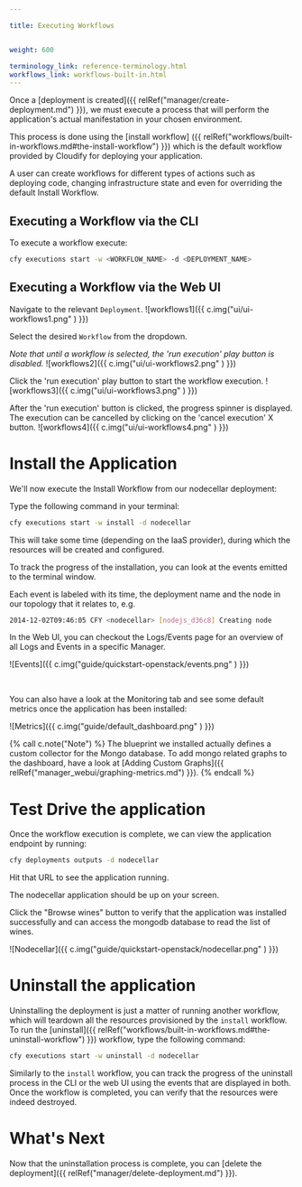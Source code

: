 ```yaml
---

title: Executing Workflows


weight: 600

terminology_link: reference-terminology.html
workflows_link: workflows-built-in.html
---
```


Once a [deployment is created]({{ relRef("manager/create-deployment.md") }}), we must execute a process that will perform the application's actual manifestation in your chosen environment.

This process is done using the [install workflow] ({{ relRef("workflows/built-in-workflows.md#the-install-workflow") }}) which is the default workflow provided by Cloudify for deploying your application.

A user can create workflows for different types of actions such as deploying code, changing infrastructure state and even for overriding the default Install Workflow.


## Executing a Workflow via the CLI

To execute a workflow execute:

```bash
cfy executions start -w <WORKFLOW_NAME> -d <DEPLOYMENT_NAME>
```


## Executing a Workflow via the Web UI

Navigate to the relevant `Deployment`.
![workflows1]({{ c.img("ui/ui-workflows1.png" ) }})

Select the desired `Workflow` from the dropdown.

*Note that until a workflow is selected, the 'run execution' play button is disabled.*
![workflows2]({{ c.img("ui/ui-workflows2.png" ) }})

Click the 'run execution' play button to start the workflow execution.
![workflows3]({{ c.img("ui/ui-workflows3.png" ) }})

After the 'run execution' button is clicked, the progress spinner is displayed. The execution can be cancelled by clicking on the 'cancel execution' X button.
 ![workflows4]({{ c.img("ui/ui-workflows4.png" ) }})

# Install the Application

We'll now execute the Install Workflow from our nodecellar deployment:

Type the following command in your terminal:

```bash
cfy executions start -w install -d nodecellar
```

This will take some time (depending on the IaaS provider), during which the resources will be created and configured.

To track the progress of the installation, you can look at the events emitted to the terminal window.

Each event is labeled with its time,
the deployment name and the node in our topology that it relates to, e.g.

```bash
2014-12-02T09:46:05 CFY <nodecellar> [nodejs_d36c8] Creating node
```

In the Web UI, you can checkout the Logs/Events page for an overview of all Logs and Events in a specific Manager.

![Events]({{ c.img("guide/quickstart-openstack/events.png" ) }})

<br>

You can also have a look at the Monitoring tab and see some default metrics once the application has been installed:

![Metrics]({{ c.img("guide/default_dashboard.png" ) }})

{% call c.note("Note") %}
The blueprint we installed actually defines a custom collector for the Mongo database.
To add mongo related graphs to the dashboard, have a look at [Adding Custom Graphs]({{ relRef("manager_webui/graphing-metrics.md") }}).
{% endcall %}

# Test Drive the application

Once the workflow execution is complete, we can view the application endpoint by running:
```bash
cfy deployments outputs -d nodecellar
```
Hit that URL to see the application running.

The nodecellar application should be up on your screen.

Click the "Browse wines" button to verify that the application was installed successfully
and can access the mongodb database to read the list of wines.

![Nodecellar]({{ c.img("guide/quickstart-openstack/nodecellar.png" ) }})

# Uninstall the application

Uninstalling the deployment is just a matter of running another workflow, which will teardown all the resources provisioned by the `install` workflow.
To run the [uninstall]({{ relRef("workflows/built-in-workflows.md#the-uninstall-workflow") }}) workflow, type the following command:

```bash
cfy executions start -w uninstall -d nodecellar
```

Similarly to the `install` workflow, you can track the progress of the
uninstall process in the CLI or the web UI using the events that are displayed in both.
Once the workflow is completed, you can verify that the resources were indeed destroyed.

# What's Next

Now that the uninstallation process is complete, you can [delete the deployment]({{ relRef("manager/delete-deployment.md") }}).
